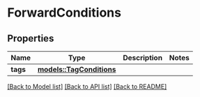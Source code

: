 # ForwardConditions

## Properties

Name | Type | Description | Notes
------------ | ------------- | ------------- | -------------
**tags** | [**models::TagConditions**](TagConditions.md) |  | 

[[Back to Model list]](../README.md#documentation-for-models) [[Back to API list]](../README.md#documentation-for-api-endpoints) [[Back to README]](../README.md)


